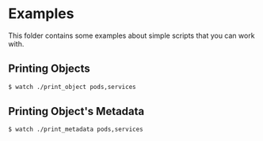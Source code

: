# Examples

This folder contains some examples about simple scripts that you can work with.

## Printing Objects

```bash
$ watch ./print_object pods,services
```

## Printing Object's Metadata

```bash
$ watch ./print_metadata pods,services
```
